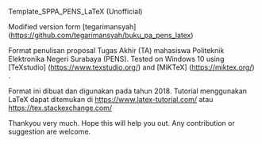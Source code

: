 Template_SPPA_PENS_LaTeX (Unofficial)

Modified version form [tegarimansyah] (https://github.com/tegarimansyah/buku_pa_pens_latex)

Format penulisan proposal Tugas Akhir (TA) mahasiswa Politeknik Elektronika Negeri Surabaya (PENS). Tested on Windows 10 using [TeXstudio] (https://www.texstudio.org/) and [MiKTeX] (https://miktex.org/) .

Format ini dibuat dan digunakan pada tahun 2018. Tutorial menggunakan LaTeX dapat ditemukan di https://www.latex-tutorial.com/ atau https://tex.stackexchange.com/

Thankyou very much. Hope this will help you out. Any contribution or suggestion are welcome.

